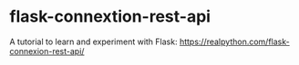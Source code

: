 # flask-connextion-rest-api

A tutorial to learn and experiment with Flask: https://realpython.com/flask-connexion-rest-api/




